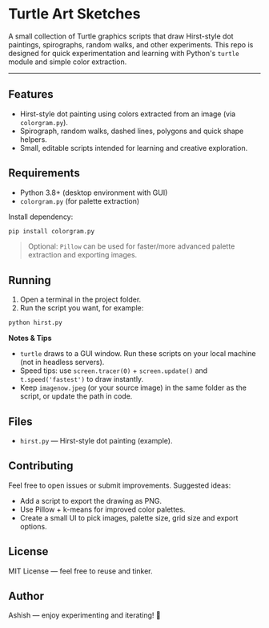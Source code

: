 # Turtle Art Sketches

A small collection of Turtle graphics scripts that draw Hirst-style dot paintings, spirographs, random walks, and other experiments. This repo is designed for quick experimentation and learning with Python's `turtle` module and simple color extraction.

---

## Features

* Hirst-style dot painting using colors extracted from an image (via `colorgram.py`).
* Spirograph, random walks, dashed lines, polygons and quick shape helpers.
* Small, editable scripts intended for learning and creative exploration.

## Requirements

* Python 3.8+ (desktop environment with GUI)
* `colorgram.py` (for palette extraction)

Install dependency:

```bash
pip install colorgram.py
```

> Optional: `Pillow` can be used for faster/more advanced palette extraction and exporting images.

## Running

1. Open a terminal in the project folder.
2. Run the script you want, for example:

```bash
python hirst.py  
```

**Notes & Tips**

* `turtle` draws to a GUI window. Run these scripts on your local machine (not in headless servers).
* Speed tips: use `screen.tracer(0)` + `screen.update()` and `t.speed('fastest')` to draw instantly.
* Keep `imagenow.jpeg` (or your source image) in the same folder as the script, or update the path in code.

## Files

* `hirst.py` — Hirst-style dot painting (example).

## Contributing

Feel free to open issues or submit improvements. Suggested ideas:

* Add a script to export the drawing as PNG.
* Use Pillow + k-means for improved color palettes.
* Create a small UI to pick images, palette size, grid size and export options.

## License

MIT License — feel free to reuse and tinker.

## Author

Ashish — enjoy experimenting and iterating! 🚀


